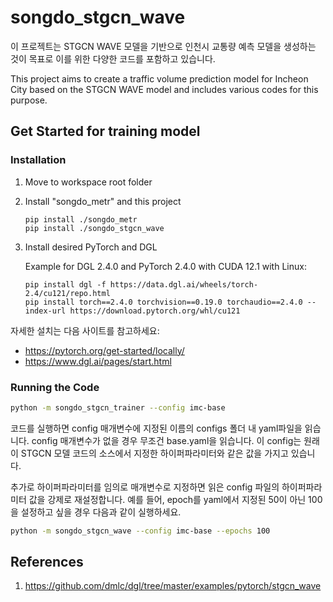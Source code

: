 # songdo_stgcn_wave

이 프로젝트는 STGCN WAVE 모델을 기반으로 인천시 교통량 예측 모델을 생성하는 것이 목표로 이를 위한 다양한 코드를 포함하고 있습니다.

This project aims to create a traffic volume prediction model for Incheon City based on the STGCN WAVE model and includes various codes for this purpose.

## Get Started for training model

### Installation

1. Move to workspace root folder

2. Install "songdo_metr" and this project
    ```
    pip install ./songdo_metr
    pip install ./songdo_stgcn_wave
    ```

3. Install desired PyTorch and DGL

    Example for DGL 2.4.0 and PyTorch 2.4.0 with CUDA 12.1 with Linux:
    ```
    pip install dgl -f https://data.dgl.ai/wheels/torch-2.4/cu121/repo.html
    pip install torch==2.4.0 torchvision==0.19.0 torchaudio==2.4.0 --index-url https://download.pytorch.org/whl/cu121
    ```

자세한 설치는 다음 사이트를 참고하세요:
- https://pytorch.org/get-started/locally/
- https://www.dgl.ai/pages/start.html

### Running the Code

```bash
python -m songdo_stgcn_trainer --config imc-base
```

코드를 실행하면 config 매개변수에 지정된 이름의 configs 폴더 내 yaml파일을 읽습니다. config 매개변수가 없을 경우 무조건 base.yaml을 읽습니다. 이 config는 원래 이 STGCN 모델 코드의 소스에서 지정한 하이퍼파라미터와 같은 값을 가지고 있습니다.

추가로 하이퍼파라미터를 임의로 매개변수로 지정하면 읽은 config 파일의 하이퍼파라미터 값을 강제로 재설정합니다. 예를 들어, epoch를 yaml에서 지정된 50이 아닌 100을 설정하고 싶을 경우 다음과 같이 실행하세요.

```bash
python -m songdo_stgcn_wave --config imc-base --epochs 100
```


## References

1. https://github.com/dmlc/dgl/tree/master/examples/pytorch/stgcn_wave